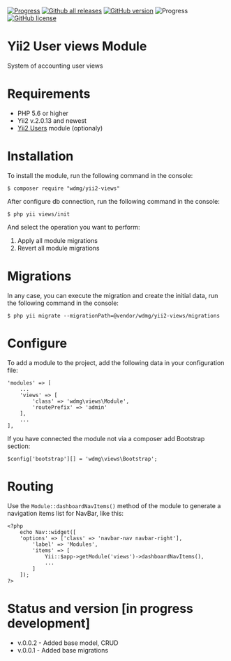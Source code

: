 [![Progress](https://img.shields.io/badge/required-Yii2_v2.0.13-blue.svg)](https://packagist.org/packages/yiisoft/yii2)
[![Github all releases](https://img.shields.io/github/downloads/wdmg/yii2-views/total.svg)](https://GitHub.com/wdmg/yii2-views/releases/)
[![GitHub version](https://badge.fury.io/gh/wdmg/Fyii2-views.svg)](https://github.com/wdmg/yii2-views)
![Progress](https://img.shields.io/badge/progress-in_development-red.svg)
[![GitHub license](https://img.shields.io/github/license/wdmg/yii2-views.svg)](https://github.com/wdmg/yii2-views/blob/master/LICENSE)

# Yii2 User views Module
System of accounting user views

# Requirements 
* PHP 5.6 or higher
* Yii2 v.2.0.13 and newest
* [Yii2 Users](https://github.com/wdmg/yii2-users) module (optionaly)

# Installation
To install the module, run the following command in the console:

`$ composer require "wdmg/yii2-views"`

After configure db connection, run the following command in the console:

`$ php yii views/init`

And select the operation you want to perform:
  1) Apply all module migrations
  2) Revert all module migrations

# Migrations
In any case, you can execute the migration and create the initial data, run the following command in the console:

`$ php yii migrate --migrationPath=@vendor/wdmg/yii2-views/migrations`

# Configure
To add a module to the project, add the following data in your configuration file:

    'modules' => [
        ...
        'views' => [
            'class' => 'wdmg\views\Module',
            'routePrefix' => 'admin'
        ],
        ...
    ],

If you have connected the module not via a composer add Bootstrap section:

`
$config['bootstrap'][] = 'wdmg\views\Bootstrap';
`

# Routing
Use the `Module::dashboardNavItems()` method of the module to generate a navigation items list for NavBar, like this:

    <?php
        echo Nav::widget([
        'options' => ['class' => 'navbar-nav navbar-right'],
            'label' => 'Modules',
            'items' => [
                Yii::$app->getModule('views')->dashboardNavItems(),
                ...
            ]
        ]);
    ?>

# Status and version [in progress development]
* v.0.0.2 - Added base model, CRUD
* v.0.0.1 - Added base migrations